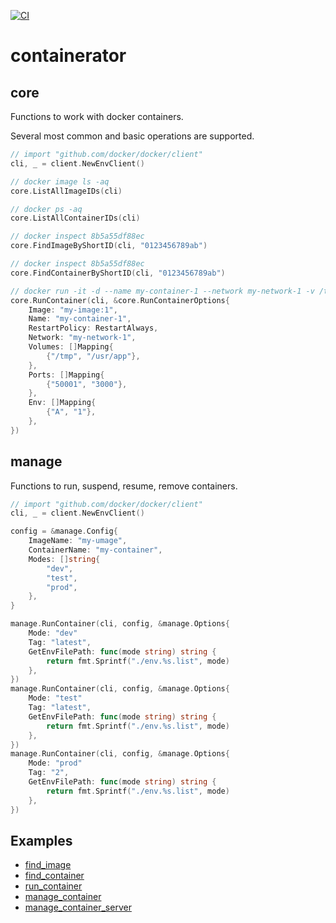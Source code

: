 [![CI](https://github.com/DmitryBogomolov/containerator/actions/workflows/ci.yml/badge.svg)](https://github.com/DmitryBogomolov/containerator/actions/workflows/ci.yml)

# containerator

## core

Functions to work with docker containers.

Several most common and basic operations are supported.

```go
// import "github.com/docker/docker/client"
cli, _ = client.NewEnvClient()

// docker image ls -aq
core.ListAllImageIDs(cli)

// docker ps -aq
core.ListAllContainerIDs(cli)

// docker inspect 8b5a55df88ec
core.FindImageByShortID(cli, "0123456789ab")

// docker inspect 8b5a55df88ec
core.FindContainerByShortID(cli, "0123456789ab")

// docker run -it -d --name my-container-1 --network my-network-1 -v /tmp:/usr/app -p 50001:3000 -e A=1 my-image:1
core.RunContainer(cli, &core.RunContainerOptions{
    Image: "my-image:1",
    Name: "my-container-1",
    RestartPolicy: RestartAlways,
    Network: "my-network-1",
    Volumes: []Mapping{
        {"/tmp", "/usr/app"},
    },
    Ports: []Mapping{
        {"50001", "3000"},
    },
    Env: []Mapping{
        {"A", "1"},
    },
})
```

## manage

Functions to run, suspend, resume, remove containers.

```go
// import "github.com/docker/docker/client"
cli, _ = client.NewEnvClient()

config = &manage.Config{
	ImageName: "my-umage",
	ContainerName: "my-container",
    Modes: []string{
        "dev",
        "test",
        "prod",
    },
}

manage.RunContainer(cli, config, &manage.Options{
    Mode: "dev"
	Tag: "latest",
	GetEnvFilePath: func(mode string) string {
        return fmt.Sprintf("./env.%s.list", mode)
    },
})
manage.RunContainer(cli, config, &manage.Options{
    Mode: "test"
	Tag: "latest",
	GetEnvFilePath: func(mode string) string {
        return fmt.Sprintf("./env.%s.list", mode)
    },
})
manage.RunContainer(cli, config, &manage.Options{
    Mode: "prod"
	Tag: "2",
	GetEnvFilePath: func(mode string) string {
        return fmt.Sprintf("./env.%s.list", mode)
    },
})
```

## Examples

- [find_image](./examples/find_image/README.md)
- [find_container](./examples/find_container/README.md)
- [run_container](./examples/run_container/README.md)
- [manage_container](./examples/manage_container/README.md)
- [manage_container_server](./examples/manage_container_server/README.md)
